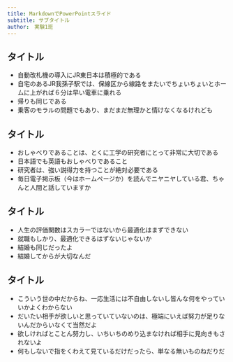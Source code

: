```yaml
---
title: MarkdownでPowerPointスライド
subtitle: サブタイトル
author:　実験1班
---
```

## タイトル
- 自動改札機の導入にJR東日本は積極的である
- 自宅のあるJR我孫子駅では、保線区から線路をまたいでちょいちょいとホームに上がれば６分は早い電車に乗れる
- 帰りも同じである
- 乗客のモラルの問題でもあり、まだまだ無理かと情けなくなるけれども
## タイトル
- おしゃべりであることは、とくに工学の研究者にとって非常に大切である
- 日本語でも英語もおしゃべりであること
- 研究者は、強い説得力を持つことが絶対必要である
- 毎日電子掲示板（今はホームページか）を読んでニヤニヤしている君、ちゃんと人間と話していますか
## タイトル
- 人生の評価関数はスカラーではないから最適化はまずできない
- 就職もしかり、最適化できるはずないじゃないか
- 結婚も同じだったよ
- 結婚してからが大切なんだ
## タイトル
- こういう世の中だからね、一応生活には不自由しないし皆んな何をやっていいかよくわからない
- だいたい相手が欲しいと思っていていないのは、極端にいえば努力が足りないんだからいなくて当然だよ
- 欲しければとことん努力し、いちいちのめり込まなければ相手に見向きもされないよ
- 何もしないで指をくわえて見ているだけだったら、単なる無いものねだりだ
